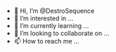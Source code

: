 - 👋 Hi, I’m @DestroSequence
- 👀 I’m interested in ...
- 🌱 I’m currently learning ...
- 💞️ I’m looking to collaborate on ...
- 📫 How to reach me ...

<!---
DestroSequence/DestroSequence is a ✨ special ✨ repository because its `README.md` (this file) appears on your GitHub profile.
You can click the Preview link to take a look at your changes.
--->
